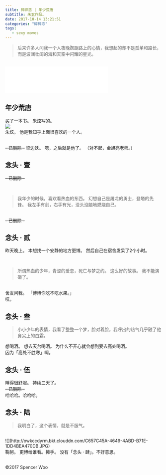 ```yaml
---
title: 碎碎念 | 年少荒唐
subtitle: 朱玄作品。
date: 2017-10-14 13:21:51
categories: "碎碎念"
tags:
   - sexy moves
---
```


> 后来许多人问我一个人夜晚踟蹰路上的心情，我想起的却不是孤单和路长，而是波澜壮阔的海和天空中闪耀的星光。

<br>
<iframe frameborder="no" border="0" marginwidth="0" marginheight="0" width=330 height=86 src="//music.163.com/outchain/player?type=2&id=29378196&auto=1&height=66"></iframe>
<br>

## 年少荒唐
买了一本书。
朱炫写的。
<br>
![](http://owkccdyrm.bkt.clouddn.com/IMG_7979.jpg)
<br>
朱炫。
他是我知乎上面很喜欢的一个人。

<br>
<del>- 已删除 -</del>
梁边妖。
嗯，之后就是他了。
（对不起，金旭亮老师。）
<br>

## 念头 · 壹
<del>- 已删除 -</del>

<br>

> 我年少的时候，喜欢看热血的东西。
> 幻想自己是屠龙的勇士，登塔的先锋。
> 我左手有剑，右手有光，没头没脑地燃烧自己。

<br>
<del>- 已删除 -</del>
<br>

## 念头 · 贰

昨天晚上。
本想找一个安静的地方更博。
然后自己在宿舍发呆了2个小时。

<br>

> 所谓热血的少年，青涩的爱恋，死亡与梦之约。
> 这么好的故事。
> 我不能演砸了。

<br>
舍友问我。
「博博你吃不吃水果。」
<br>
哎。
<br>

## 念头 · 叁
> 小小少年的表情，我看了整整一个梦，脸对着脸，我呼出的热气几乎融了他鼻尖上的白霜。

想喝酒。
想去天台喝酒。
为什么不开心就会想到要去高处喝酒。
<br>
因为「高处不胜寒」啊。
<br>
## 念头 · 伍

睡得很舒服。
持续三天了。
<br>
<del>- 已删除 -</del>
<br>
哈哈哈。哈哈哈。
<br>
## 念头 · 陆

> 我明白了，这个表情，就是不服气。

<br>
![](http://owkccdyrm.bkt.clouddn.com/C657C45A-4649-4ABD-B71E-1DD4BEA470DB.JPG)
<br>
鞠躬。
更博给谁看。摊手。
没有「念头 · 肆」。不好意思。
</br>
</br>

©2017 Spencer Woo
